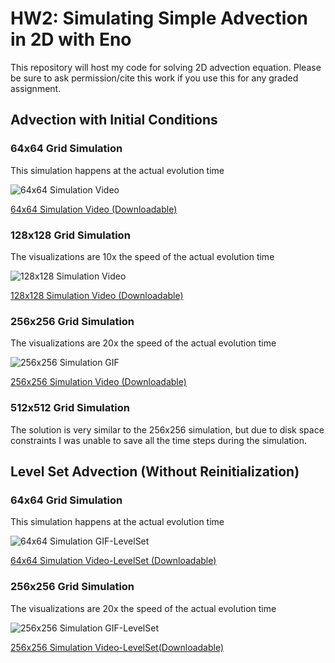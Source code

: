 # HW2: Simulating Simple Advection in 2D with Eno
This repository will host my code for solving 2D advection equation. Please be sure to ask permission/cite this work if you use this for any graded assignment. 

## Advection with Initial Conditions

### 64x64 Grid Simulation
This simulation happens at the actual evolution time

![64x64 Simulation Video](https://media.giphy.com/media/G1sAoEurj3sf5SrxHY/giphy.gif)

[64x64 Simulation Video (Downloadable)](https://ucmerced.box.com/s/eomj354gtqs8in7whe8est2f3dgb72hl)


### 128x128 Grid Simulation
The visualizations are 10x the speed of the actual evolution time


![128x128 Simulation Video](https://media.giphy.com/media/nVzPMWdtvl1AdOethD/giphy.gif)


[128x128 Simulation Video (Downloadable)](https://ucmerced.box.com/s/846hn9iwtn86ja927aaqfbjbvaze0p9k)

### 256x256 Grid Simulation
The visualizations are 20x the speed of the actual evolution time

![256x256 Simulation GIF](https://media.giphy.com/media/508XKw7hdg8PoZBina/giphy.gif)


[256x256 Simulation Video (Downloadable)](https://ucmerced.box.com/s/1owuwyjvh3hvecy5mlfuq8w2wbpwgy18)


### 512x512 Grid Simulation

The solution is very similar to the 256x256 simulation, but due to disk space constraints I was unable to save all the time steps during the simulation.

## Level Set Advection (Without Reinitialization)

### 64x64 Grid Simulation
This simulation happens at the actual evolution time

![64x64 Simulation GIF-LevelSet](https://media.giphy.com/media/4Vy2ZLO3l9F5oxgOlh/giphy.gif)

[64x64 Simulation Video-LevelSet (Downloadable)](https://ucmerced.box.com/s/vgogy62uklu5raxtgw58rogsjq14xxm6)


### 256x256 Grid Simulation
The visualizations are 20x the speed of the actual evolution time

![256x256 Simulation GIF-LevelSet](https://media.giphy.com/media/4Vy2ZLO3l9F5oxgOlh/giphy.gif)

[256x256 Simulation Video-LevelSet(Downloadable)](https://ucmerced.box.com/s/vgogy62uklu5raxtgw58rogsjq14xxm6)

